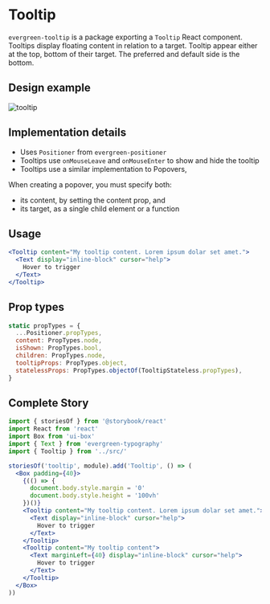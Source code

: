 # Tooltip

`evergreen-tooltip` is a package exporting a `Tooltip` React component.
Tooltips display floating content in relation to a target.
Tooltip appear either at the top, bottom of their target.
The preferred and default side is the bottom.

## Design example

![tooltip](https://user-images.githubusercontent.com/564463/32260757-25a2fb58-be87-11e7-8759-b41ce4b09462.gif)

## Implementation details

* Uses `Positioner` from `evergreen-positioner`
* Tooltips use `onMouseLeave` and `onMouseEnter` to show and hide the tooltip
* Tooltips use a similar implementation to Popovers,

When creating a popover, you must specify both:

* its content, by setting the content prop, and
* its target, as a single child element or a function

## Usage

```jsx
<Tooltip content="My tooltip content. Lorem ipsum dolar set amet.">
  <Text display="inline-block" cursor="help">
    Hover to trigger
  </Text>
</Tooltip>
```

## Prop types

```js
static propTypes = {
  ...Positioner.propTypes,
  content: PropTypes.node,
  isShown: PropTypes.bool,
  children: PropTypes.node,
  tooltipProps: PropTypes.object,
  statelessProps: PropTypes.objectOf(TooltipStateless.propTypes),
}
```

## Complete Story

```jsx
import { storiesOf } from '@storybook/react'
import React from 'react'
import Box from 'ui-box'
import { Text } from 'evergreen-typography'
import { Tooltip } from '../src/'

storiesOf('tooltip', module).add('Tooltip', () => (
  <Box padding={40}>
    {(() => {
      document.body.style.margin = '0'
      document.body.style.height = '100vh'
    })()}
    <Tooltip content="My tooltip content. Lorem ipsum dolar set amet.">
      <Text display="inline-block" cursor="help">
        Hover to trigger
      </Text>
    </Tooltip>
    <Tooltip content="My tooltip content">
      <Text marginLeft={40} display="inline-block" cursor="help">
        Hover to trigger
      </Text>
    </Tooltip>
  </Box>
))
```
